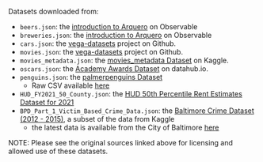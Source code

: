 Datasets downloaded from:
* `beers.json`: the [introduction to Arquero](https://observablehq.com/@uwdata/introducing-arquero) on Observable
* `breweries.json`: the [introduction to Arquero](https://observablehq.com/@uwdata/introducing-arquero) on Observable
* `cars.json`: the [vega-datasets](https://github.com/vega/vega-datasets) project on Github.
* `movies.json`: the [vega-datasets](https://github.com/vega/vega-datasets) project on Github.
* `movies_metadata.json`: the [movies\_metadata Dataset](https://www.kaggle.com/rounakbanik/the-movies-dataset/version/7?select=movies_metadata.csv) on Kaggle.
* `oscars.json`: the [Academy Awards Dataset](https://datahub.io/rufuspollock/oscars-nominees-and-winners#data) on datahub.io.
* `penguins.json`: the [palmerpenguins Dataset](https://allisonhorst.github.io/palmerpenguins/)
  * Raw CSV available [here](https://raw.githubusercontent.com/allisonhorst/palmerpenguins/1a19e36ba583887a4630b1f821e3a53d5a4ffb76/data-raw/penguins_raw.csv)
* `HUD_FY2021_50_County.json`: the [HUD 50th Percentile Rent Estimates Dataset for 2021](https://www.huduser.gov/portal/datasets/50per.html)
* `BPD_Part_1_Victim_Based_Crime_Data.json`: the [Baltimore Crime Dataset (2012 - 2015)](https://www.kaggle.com/sohier/crime-in-baltimore), a subset of the data from Kaggle
    * the latest data is available from the City of Baltimore [here](https://data.baltimorecity.gov/datasets/part1-crime-data/explore)

NOTE: Please see the original sources linked above for licensing and allowed use of these datasets.
